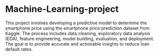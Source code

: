 # Machine-Learning-project 

This project involves developing a predictive model to determine the smartphone price using the smartphone price prediction dataset from Kaggle. The process includes data cleaning, exploratory data analysis (EDA), feature engineering, model building, evaluation, and deployment. The goal is to provide accurate and actionable insights to reduce loan default rates.
